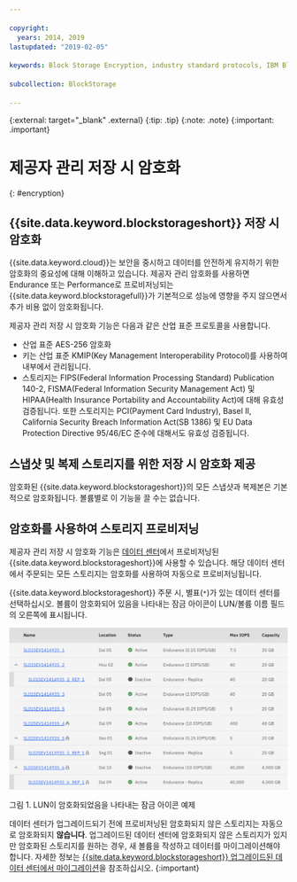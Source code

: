 ```yaml
---

copyright:
  years: 2014, 2019
lastupdated: "2019-02-05"

keywords: Block Storage Encryption, industry standard protocols, IBM Block Storage, LUN, provider-managed encryption

subcollection: BlockStorage

---
```

{:external: target="_blank" .external}
{:tip: .tip}
{:note: .note}
{:important: .important}

# 제공자 관리 저장 시 암호화
{: #encryption}

## {{site.data.keyword.blockstorageshort}} 저장 시 암호화

{{site.data.keyword.cloud}}는 보안을 중시하고 데이터를 안전하게 유지하기 위한 암호화의 중요성에 대해 이해하고 있습니다. 제공자 관리 암호화를 사용하면 Endurance 또는 Performance로 프로비저닝되는 {{site.data.keyword.blockstoragefull}}가 기본적으로 성능에 영향을 주지 않으면서 추가 비용 없이 암호화됩니다.

제공자 관리 저장 시 암호화 기능은 다음과 같은 산업 표준 프로토콜을 사용합니다.

* 산업 표준 AES-256 암호화
* 키는 산업 표준 KMIP(Key Management Interoperability Protocol)를 사용하여 내부에서 관리됩니다.
* 스토리지는 FIPS(Federal Information Processing Standard) Publication 140-2, FISMA(Federal Information Security Management Act) 및 HIPAA(Health Insurance Portability and Accountability Act)에 대해 유효성 검증됩니다. 또한 스토리지는 PCI(Payment Card Industry), Basel II, California Security Breach Information Act(SB 1386) 및 EU Data Protection Directive 95/46/EC 준수에 대해서도 유효성 검증됩니다.

## 스냅샷 및 복제 스토리지를 위한 저장 시 암호화 제공  

암호화된 {{site.data.keyword.blockstorageshort}}의 모든 스냅샷과 복제본은 기본적으로 암호화됩니다. 볼륨별로 이 기능을 끌 수는 없습니다.

## 암호화를 사용하여 스토리지 프로비저닝

제공자 관리 저장 시 암호화 기능은 [데이터 센터](/docs/infrastructure/BlockStorage?topic=BlockStorage-news)에서 프로비저닝된 {{site.data.keyword.blockstorageshort}}에 사용할 수 있습니다. 해당 데이터 센터에서 주문되는 모든 스토리지는 암호화를 사용하여 자동으로 프로비저닝됩니다.

{{site.data.keyword.blockstorageshort}} 주문 시, 별표(`*`)가 있는 데이터 센터를 선택하십시오. 볼륨이 암호화되어 있음을 나타내는 잠금 아이콘이 LUN/볼륨 이름 필드의 오른쪽에 표시됩니다.

![잠금 아이콘은 LUN이 암호화되어 있음을 나타냅니다.](/images/encryptedstorage.png)
<caption>그림 1. LUN이 암호화되었음을 나타내는 잠금 아이콘 예제</caption>



데이터 센터가 업그레이드되기 전에 프로비저닝된 암호화되지 않은 스토리지는 자동으로 암호화되지 **않습니다**. 업그레이드된 데이터 센터에 암호화되지 않은 스토리지가 있지만 암호화된 스토리지를 원하는 경우, 새 볼륨을 작성하고 데이터를 마이그레이션해야 합니다. 자세한 정보는 [{{site.data.keyword.blockstorageshort}} 업그레이드된 데이터 센터에서 마이그레이션](/docs/infrastructure/BlockStorage?topic=BlockStorage-migratestorage)을 참조하십시오.
{:important}
